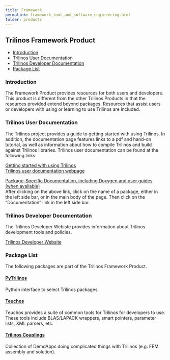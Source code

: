 ```yaml
---
title: Framework
permalink: framework_tool_and_software_engineering.html
folder: products
---
```


## Trilinos Framework Product

* [Introduction](#Intro)  
* [Trilinos User Documentation](#UserDocs)  
* [Trilinos Developer Documentation](#DeveloperDocs)  
* [Package List](#PackageList)

### Introduction

The Framework Product provides resources for both users and developers. This product is different from the other Trilinos Products in that the resources provided extend beyond packages. Resources that assist users or developers with using or learning to use Trilinos are included.

### Trilinos User Documentation

The Trilinos project provides a guide to getting started with using Trilinos. In addition, the documentation page features links to a pdf and hand-on tutorial, as well as information about how to compile Trilinos and build against Trilinos libraries. Trilinos user documentation can be found at the following links:

[Getting started with using Trilinos](getting_started.html)  
[Trilinos user documentation webpage](documentation.html)

[Package-Specific Documentation, including Doxygen and user guides (when available)](packages.html)  
After clicking on the above link, click on the name of a package, either in the left side bar, or in the main body of the page. Then click on the “Documentation” link in the left side bar.

### Trilinos Developer Documentation

The Trilinos Developer Webiste provides information about Trilinos development tools and policies.

[Trilinos Developer Website](https://software.sandia.gov/trilinos/developer/)

### Package List

The following packages are part of the Trilinos Framework Product.

#### [PyTrilinos](pytrilinos.html)

Python interface to select Trilinos packages.

#### [Teuchos](teuchos.html)

Teuchos provides a suite of common tools for Trilinos for developers to use. These tools include BLAS/LAPACK wrappers, smart pointers, parameter lists, XML parsers, etc.

#### [Trilinos Couplings](trilinoscouplings.html)

Collection of DemoApps doing complicated things with Trilinos (e.g. FEM assembly and solution).
